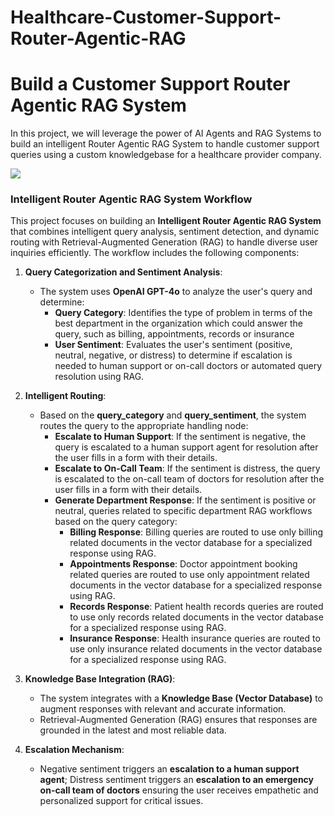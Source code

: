 # Healthcare-Customer-Support-Router-Agentic-RAG

# Build a Customer Support Router Agentic RAG System

In this project, we will leverage the power of AI Agents and RAG Systems to build an intelligent Router Agentic RAG System to handle customer support queries using a custom knowledgebase for a healthcare provider company.

![](https://i.imgur.com/NMz7KjG.png)

### Intelligent Router Agentic RAG System Workflow

This project focuses on building an **Intelligent Router Agentic RAG System** that combines intelligent query analysis, sentiment detection, and dynamic routing with Retrieval-Augmented Generation (RAG) to handle diverse user inquiries efficiently. The workflow includes the following components:

1. **Query Categorization and Sentiment Analysis**:
   - The system uses **OpenAI GPT-4o** to analyze the user's query and determine:
     - **Query Category**: Identifies the type of problem in terms of the best department in the organization which could answer the query, such as billing, appointments, records or insurance
     - **User Sentiment**: Evaluates the user's sentiment (positive, neutral, negative, or distress) to determine if escalation is needed to human support or on-call doctors or automated query resolution using RAG.

2. **Intelligent Routing**:
   - Based on the **query_category** and **query_sentiment**, the system routes the query to the appropriate handling node:
     - **Escalate to Human Support**: If the sentiment is negative, the query is escalated to a human support agent for resolution after the user fills in a form with their details.
     - **Escalate to On-Call Team**: If the sentiment is distress, the query is escalated to the on-call team of doctors for resolution after the user fills in a form with their details.
     - **Generate Department Response**: If the sentiment is positive or neutral, queries related to specific department RAG workflows based on the query category:
       - **Billing Response**: Billing queries are routed to use only billing related documents in the vector database for a specialized response using RAG.
       - **Appointments Response**: Doctor appointment booking related queries are routed to use only appointment related documents in the vector database for a specialized response using RAG.
       - **Records Response**: Patient health records queries are routed to use only records related documents in the vector database for a specialized response using RAG.
       - **Insurance Response**: Health insurance queries are routed to use only insurance related documents in the vector database for a specialized response using RAG.

3. **Knowledge Base Integration (RAG)**:
   - The system integrates with a **Knowledge Base (Vector Database)** to augment responses with relevant and accurate information.
   - Retrieval-Augmented Generation (RAG) ensures that responses are grounded in the latest and most reliable data.

4. **Escalation Mechanism**:
   - Negative sentiment triggers an **escalation to a human support agent**; Distress sentiment triggers an **escalation to an emergency on-call team of doctors** ensuring the user receives empathetic and personalized support for critical issues.
